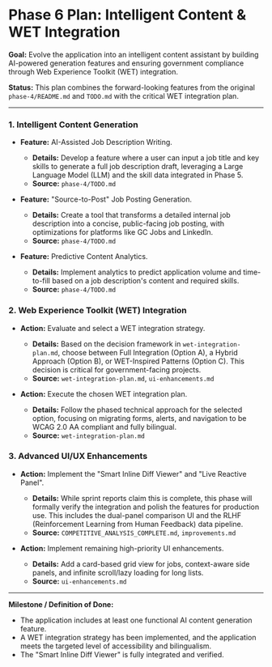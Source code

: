 # Phase 6 Plan: Intelligent Content & WET Integration

**Goal:** Evolve the application into an intelligent content assistant by building AI-powered generation features and ensuring government compliance through Web Experience Toolkit (WET) integration.

**Status:** This plan combines the forward-looking features from the original `phase-4/README.md` and `TODO.md` with the critical WET integration plan.

---

### 1. Intelligent Content Generation

*   **Feature:** AI-Assisted Job Description Writing.
    *   **Details:** Develop a feature where a user can input a job title and key skills to generate a full job description draft, leveraging a Large Language Model (LLM) and the skill data integrated in Phase 5.
    *   **Source:** `phase-4/TODO.md`

*   **Feature:** "Source-to-Post" Job Posting Generation.
    *   **Details:** Create a tool that transforms a detailed internal job description into a concise, public-facing job posting, with optimizations for platforms like GC Jobs and LinkedIn.
    *   **Source:** `phase-4/TODO.md`

*   **Feature:** Predictive Content Analytics.
    *   **Details:** Implement analytics to predict application volume and time-to-fill based on a job description's content and required skills.
    *   **Source:** `phase-4/TODO.md`

### 2. Web Experience Toolkit (WET) Integration

*   **Action:** Evaluate and select a WET integration strategy.
    *   **Details:** Based on the decision framework in `wet-integration-plan.md`, choose between Full Integration (Option A), a Hybrid Approach (Option B), or WET-Inspired Patterns (Option C). This decision is critical for government-facing projects.
    *   **Source:** `wet-integration-plan.md`, `ui-enhancements.md`

*   **Action:** Execute the chosen WET integration plan.
    *   **Details:** Follow the phased technical approach for the selected option, focusing on migrating forms, alerts, and navigation to be WCAG 2.0 AA compliant and fully bilingual.
    *   **Source:** `wet-integration-plan.md`

### 3. Advanced UI/UX Enhancements

*   **Action:** Implement the "Smart Inline Diff Viewer" and "Live Reactive Panel".
    *   **Details:** While sprint reports claim this is complete, this phase will formally verify the integration and polish the features for production use. This includes the dual-panel comparison UI and the RLHF (Reinforcement Learning from Human Feedback) data pipeline.
    *   **Source:** `COMPETITIVE_ANALYSIS_COMPLETE.md`, `improvements.md`

*   **Action:** Implement remaining high-priority UI enhancements.
    *   **Details:** Add a card-based grid view for jobs, context-aware side panels, and infinite scroll/lazy loading for long lists.
    *   **Source:** `ui-enhancements.md`

---

**Milestone / Definition of Done:**
*   The application includes at least one functional AI content generation feature.
*   A WET integration strategy has been implemented, and the application meets the targeted level of accessibility and bilingualism.
*   The "Smart Inline Diff Viewer" is fully integrated and verified.
